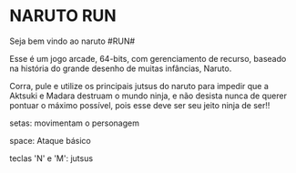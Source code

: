 # NARUTO RUN

Seja bem vindo ao naruto #RUN# 

Esse é um jogo arcade, 64-bits, com gerenciamento de recurso, baseado na história do grande desenho de muitas infâncias, Naruto.

Corra, pule e utilize os principais jutsus do naruto para impedir que a Aktsuki e Madara destruam o mundo ninja, e não desista nunca de querer pontuar o máximo possível,
pois esse deve ser seu jeito ninja de ser!!


setas: movimentam o personagem

space: Ataque básico

teclas 'N' e 'M': jutsus

